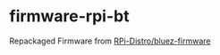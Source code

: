 # firmware-rpi-bt
Repackaged Firmware from [RPi-Distro/bluez-firmware](https://github.com/piCorePlayer/firmware-rpi-bt)
